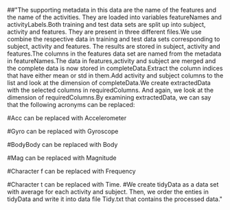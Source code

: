 ##"The supporting metadata in this data are the name of the features and the name of the activities. They are loaded into variables featureNames and activityLabels.Both training and test data sets are split up into subject, activity and features. They are present in three different files.We use combine the respective data in training and test data sets corresponding to subject, activity and features. The results are stored in subject, activity and features.The columns in the features data set are named from the metadata in featureNames.The data in features,activity and subject are merged and the complete data is now stored in completeData.Extract the column indices that have either mean or std in them.Add activity and subject columns to the list and look at the dimension of completeData.We create extractedData with the selected columns in requiredColumns. And again, we look at the dimension of requiredColumns.By examining extractedData, we can say that the following acronyms can be replaced:

#Acc can be replaced with Accelerometer

#Gyro can be replaced with Gyroscope

#BodyBody can be replaced with Body

#Mag can be replaced with Magnitude

#Character f can be replaced with Frequency

#Character t can be replaced with Time.
#We create tidyData as a data set with average for each activity and subject. Then, we order the enties in tidyData and write it into data file Tidy.txt that contains the processed data."